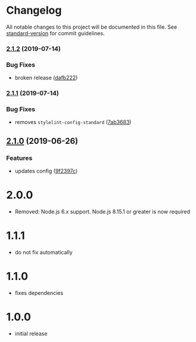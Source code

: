 # Changelog

All notable changes to this project will be documented in this file. See [standard-version](https://github.com/conventional-changelog/standard-version) for commit guidelines.

### [2.1.2](https://github.com/alexkcollier/stylelint-config-scss/compare/v2.1.1...v2.1.2) (2019-07-14)


### Bug Fixes

* broken release ([dafb222](https://github.com/alexkcollier/stylelint-config-scss/commit/dafb222))



### [2.1.1](https://github.com/alexkcollier/stylelint-config-scss/compare/v2.1.0...v2.1.1) (2019-07-14)


### Bug Fixes

* removes `stylelint-config-standard` ([7ab3683](https://github.com/alexkcollier/stylelint-config-scss/commit/7ab3683))



## [2.1.0](https://github.com/alexkcollier/stylelint-config-scss/compare/v1.1.2...v2.1.0) (2019-06-26)


### Features

* updates config ([9f2397c](https://github.com/alexkcollier/stylelint-config-scss/commit/9f2397c))



# 2.0.0

- Removed: Node.js 6.x support. Node.js 8.15.1 or greater is now required

# 1.1.1

- do not fix automatically

# 1.1.0

- fixes dependencies

# 1.0.0

- initial release
